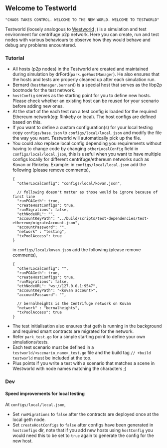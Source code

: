 ## Welcome to Testworld

`"CHAOS TAKES CONTROL. WELCOME TO THE NEW WORLD. WELCOME TO TESTWORLD"`

Testworld (loosely analogous to [Westworld](https://medium.com/@naveen101/westworld-an-introduction-cc7d29bfbe84) ;) is a simulation and test environment for centrifuge p2p network. 
Here you can create, run and test nodes with various behaviours to observe how they would behave and debug any problems encountered.

### Tutorial 

- All hosts (p2p nodes) in the Testworld are created and maintained during simulation by drFord(`park.go#hostManager`). He also ensures that the hosts and tests are properly cleaned up after each simulation run.
- Bernard (`hostManager.bernard`) is a special host that serves as the libp2p bootnode for the test network.
- `hostConfig` serves as the starting point for you to define new hosts. Please check whether an existing host can be reused for your scenario before adding new ones.
- At the start of the each test run a test config is loaded for the required Ethereum network(eg: Rinkeby or local). The host configs are defined based on this.
- If you want to define a custom configuration(s) for your local testing copy `configs/base.json` to `configs/local/local.json` and modify the file the way you want. Testworld will automatically pick up the file. 
- You could also replace local config depending you requirements without having to change code by changing `otherLocalConfig` field in `configs/local/local.json`, this is useful when you want to have multiple configs locally for different centrifuge/ethereum networks such as Kovan or Rinkeby. Example:
    in `configs/local/local.json` add the following (please remove comments),
    ```
    {
      "otherLocalConfig": "configs/local/kovan.json",
      
      // following doesn't matter as those would be ignore because of first line
      "runPOAGeth": true,
      "createHostConfigs": true,
      "runMigrations": false,
      "ethNodeURL": "",
      "accountKeyPath": "../build/scripts/test-dependencies/test-ethereum/migrateAccount.json",
      "accountPassword": "",
      "network" : "testing",
      "txPoolAccess": true
    }
    ```
    in `configs/local/kovan.json` add the following (please remove comments),
    ```
    {
      "otherLocalConfig": "",
      "runPOAGeth": true,
      "createHostConfigs": true,
      "runMigrations": false,
      "ethNodeURL": "ws://127.0.0.1:9547",
      "accountKeyPath": "<kovan account>",
      "accountPassword": "",
      
      // bernalheights is the Centrifuge network on Kovan
      "network" : "bernalheights",
      "txPoolAccess": true
    }
    ```
- The test initialisation also ensures that geth is running in the background and required smart contracts are migrated for the network.
- Refer `park_test.go` for a simple starting point to define your own simulations/tests.
- Each test scenario must be defined in a `testworld/<scenario_name>_test.go` file and the build tag `// +build testworld` must be included at the top.
- Plus points if you write a test with a scenario that matches a scene in Westworld with node names matching the characters ;)

### Dev
#### Speed improvements for local testing
At `configs/local/local.json`,
- Set `runMigrations` to `false` after the contracts are deployed once at the local geth node.
- Set `createHostConfigs` to `false` after configs have been generated in `hostconfigs` dir, note that if you add new hosts using `hostConfig` you would need this to be set to `true` again to generate the config for the new host.

